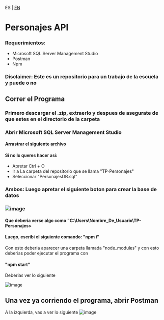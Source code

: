 ES | [EN](EN_README.md)

# Personajes API
### Requerimientos: 

- Microsoft SQL Server Management Studio
- Postman
- Npm
  
### Disclaimer: Este es un repositorio para un trabajo de la escuela y puede o no 

## Correr el Programa

### Primero descargar el .zip, extraerlo y despues de asegurate de que estes en el directorio de la carpeta

### Abrir Microsoft SQL Server Management Studio

#### Arrastrar el siguiente [archivo](DB)

#### Si no lo queres hacer asi:

- Apretar Ctrl + O
- Ir a La carpeta del repositorio que se llama "TP-Personajes"
- Seleccionar "PersonajesDB.sql"

### Ambos: Luego apretar el siguiente boton para crear la base de datos
### ![image](https://github.com/siathers/TP-Personajes/assets/105530043/6fe4be5e-ea8a-460d-9bc1-fd6f0ca55046)


#### Que deberia verse algo como "C:\Users\Nombre_De_Usuario\TP-Personajes>
#### Luego, escribi el siguiente comando: "npm i"

Con esto deberia aparecer una carpeta llamada "node_modules" y con esto deberias poder ejecutar el programa con
#### "npm start"

Deberias ver lo siguiente 

 ![image](https://github.com/siathers/TP-Personajes/assets/105530043/b12fbd9c-aa95-4869-a9b6-d635f157f0ac)


## Una vez ya corriendo el programa, abrir Postman

A la izquierda, vas a ver lo siguiente
![image](https://github.com/siathers/TP-Personajes/assets/114581621/4fc8f83f-e862-4bc8-ae3a-ee1aa3a2a539)
